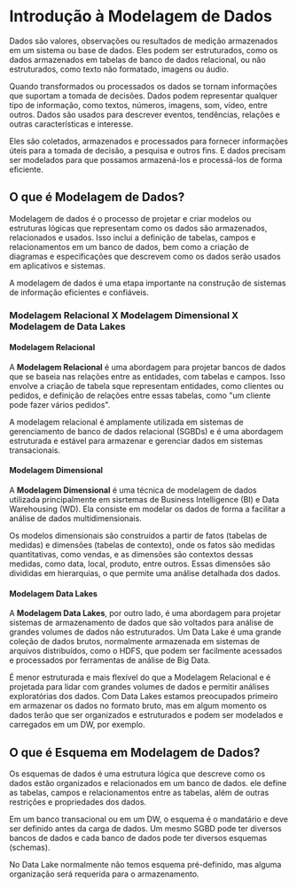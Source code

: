 # Introdução à Modelagem de Dados

Dados são valores, observações ou resultados de medição armazenados em um sistema ou base de dados. Eles podem ser estruturados, como os dados armazenados em tabelas de banco de dados relacional, ou não estruturados, como texto não formatado, imagens ou áudio.

Quando transformados ou processados os dados se tornam informações que suportam a tomada de decisões. Dados podem representar qualquer tipo de informação, como textos, números, imagens, som, vídeo, entre outros. Dados são usados para descrever eventos, tendências, relações e outras características e interesse.

Eles são coletados, armazenados e processados para fornecer informações úteis para a tomada de decisão, a pesquisa e outros fins. E dados precisam ser modelados para que possamos armazená-los e processá-los de forma eficiente.

## O que é Modelagem de Dados?

Modelagem de dados é o processo de projetar e criar modelos ou estruturas lógicas que representam como os dados são armazenados, relacionados e usados. Isso inclui a definição de tabelas, campos e relacionamentos em um banco de dados, bem como a criação de diagramas e especificações que descrevem como os dados serão usados em aplicativos e sistemas.

A modelagem de dados é uma etapa importante na construção de sistemas de informação eficientes e confiáveis.

### Modelagem Relacional X Modelagem Dimensional X Modelagem de Data Lakes

#### Modelagem Relacional

A **Modelagem Relacional** é uma abordagem para projetar bancos de dados que se baseia nas relações entre as entidades, com tabelas e campos. Isso envolve a criação de tabela sque representam entidades, como clientes ou pedidos, e definição de relações entre essas tabelas, como "um cliente pode fazer vários pedidos".

A modelagem relacional é amplamente utilizada em sistemas de gerenciamento de banco de dados relacional (SGBDs) e é uma abordagem estruturada e estável para armazenar e gerenciar dados em sistemas transacionais.

#### Modelagem Dimensional

A **Modelagem Dimensional** é uma técnica de modelagem de dados utilizada principalmente em sisrtemas de Business Intelligence (BI) e Data Warehousing (WD). Ela consiste em modelar os dados de forma a facilitar a análise de dados multidimensionais.

Os modelos dimensionais são construídos a partir de fatos (tabelas de medidas) e dimensões (tabelas de contexto), onde os fatos são medidas quantitativas, como vendas, e as dimensões são contextos dessas medidas, como data, local, produto, entre outros. Essas dimensões são divididas em hierarquias, o que permite uma análise detalhada dos dados.

#### Modelagem Data Lakes

A **Modelagem Data Lakes**, por outro lado, é uma abordagem para projetar sistemas de armazenamento de dados que são voltados para análise de grandes volumes de dados não estruturados. Um Data Lake é uma grande coleção de dados brutos, normalmente armazenada em sistemas de arquivos distribuídos, como o HDFS, que podem ser facilmente acessados e processados por ferramentas de análise de Big Data.

É menor estruturada e mais flexível do que a Modelagem Relacional e é projetada para lidar com grandes volumes de dados e permitir análises exploratórias dos dados. Com Data Lakes estamos preocupados primeiro em armazenar os dados no formato bruto, mas em algum momento os dados terão que ser organizados e estruturados e podem ser modelados e carregados em um DW, por exemplo.

## O que é Esquema em Modelagem de Dados?

Os esquemas de dados é uma estrutura lógica que descreve como os dados estão organizados e relacionados em um banco de dados. ele define as tabelas, campos e relacionamentos entre as tabelas, além de outras restrições e propriedades dos dados.

Em um banco transacional ou em um DW, o esquema é o mandatário e deve ser definido antes da carga de dados. Um mesmo SGBD pode ter diversos bancos de dados e cada banco de dados pode ter diversos esquemas (schemas).

No Data Lake normalmente não temos esquema pré-definido, mas alguma organização será requerida para o armazenamento.